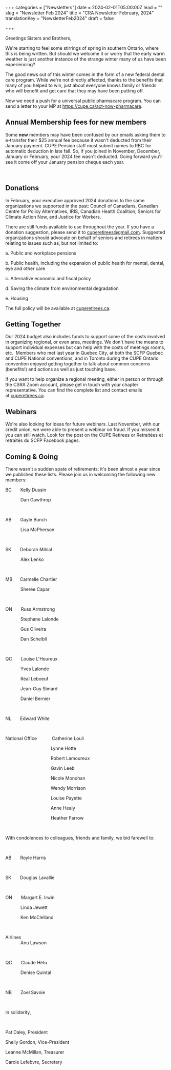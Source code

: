 +++
categories = ["Newsletters"]
date = 2024-02-01T05:00:00Z
lead = ""
slug = "Newsletter Feb 2024"
title = "CRA Newsletter February, 2024"
translationKey = "NewsletterFeb2024"
draft = false


+++


Greetings Sisters and Brothers,


We're starting to feel some stirrings of spring in southern Ontario,
where this is being written. But should we welcome it or worry that the
early warm weather is just another instance of the strange winter many
of us have been experiencing?


The good news out of this winter comes in the form of a new federal
dental care program. While we're not directly affected, thanks to the
benefits that many of you helped to win, just about everyone knows
family or friends who will benefit and get care that they may have been
putting off.

Now we need a push for a universal public pharmacare program. You can
send a letter to your MP at <https://cupe.ca/act-now-pharmacare>.


## **Annual Membership fees for new members**



Some **new** members may have been confused by our emails asking them to
e-transfer their \$25 annual fee because it wasn't deducted from their
January payment. CUPE Pension staff must submit names to RBC for
automatic deduction in late fall. So, if you joined in November,
December, January or February, your 2024 fee wasn't deducted. Going
forward you'll see it come off your January pension cheque each year.

 

## **Donations**

In February, your executive approved 2024 donations to the same
organizations we supported in the past: Council of Canadians, Canadian
Centre for Policy Alternatives, IRIS, Canadian Health Coalition, Seniors
for Climate Action Now, and Justice for Workers.

There are still funds available to use throughout the year. If you have
a donation suggestion, please send it to <cuperetirees@gmail.com>.
Suggested organizations should advocate on behalf of seniors and
retirees in matters relating to issues such as, but not limited to: 


a\. Public and workplace pensions

b\. Public health, including the expansion of public health for mental, dental, eye and other care

c\. Alternative economic and fiscal policy 

d\. Saving the climate from environmental degradation

e\. Housing

The full policy will be available
at [cuperetirees.ca](http://cuperetirees.ca/).

## **Getting Together**



Our 2024 budget also includes funds to support some of the costs
involved in organizing regional, or even area, meetings. We don't have
the means to support individual expenses but can help with the costs of
meetings rooms, etc.  Members who met last year in Quebec City, at both
the SCFP Quebec and CUPE National conventions, and in Toronto during the
CUPE Ontario convention enjoyed getting together to talk about common
concerns (benefits!) and actions as well as just touching base.

If you want to help organize a regional meeting, either in person or
through the CSRA Zoom account, please get in touch with your chapter
representative. You can find the complete list and contact emails
at [cuperetirees.ca](http://cuperetirees.ca/).

## **Webinars**

We're also looking for ideas for future webinars. Last November, with
our credit union, we were able to present a webinar on fraud. If you
missed it, you can still watch. Look for the post on the CUPE Retirees
or Retraitées et retraités du SCFP Facebook pages.


## **Coming & Going**

There wasn't a sudden spate of retirements; it's been almost a year
since we published these lists. Please join us in welcoming the
following new members:


BC       Kelly Dussin

            Dan Gawthrop

 

AB       Gayle Bunch

            Lisa McPherson

 

SK       Deborah Mihial

            Alex Lenko

 

MB      Carmelle Chartier

            Sheree Capar

 

ON       Russ Armstrong

            Stephane Lalonde

            Gus Oliveira

            Dan Scheibli

 

QC       Louise L'Heureux

            Yves Lalonde

            Réal Leboeuf

            Jean-Guy Simard

            Daniel Bernier

 

NL       Edward White

 

National Office            Catherine Louli

                                    Lynne Hotte

                                    Robert Lamoureux

                                    Gavin Leeb

                                    Nicole Monohan

                                    Wendy Morrison

                                    Louise Payette

                                    Anne Healy

                                    Heather Farrow

 

With condolences to colleagues, friends and family, we bid farewell to:

 

 AB       Royle Harris

  

 SK       Douglas Lavallie

  

 ON       Margart E. Irwin

             Linda Jewett

             Ken McClelland

  

 Airlines  
              Anu Lawson

  

 QC       Claude Hétu

             Denise Quintal

  

 NB       Zoel Savoie

 

In solidarity,

 

Pat Daley, President

Shelly Gordon, Vice-President

Leanne McMillan, Treasurer

Carole Lefebvre, Secretary


